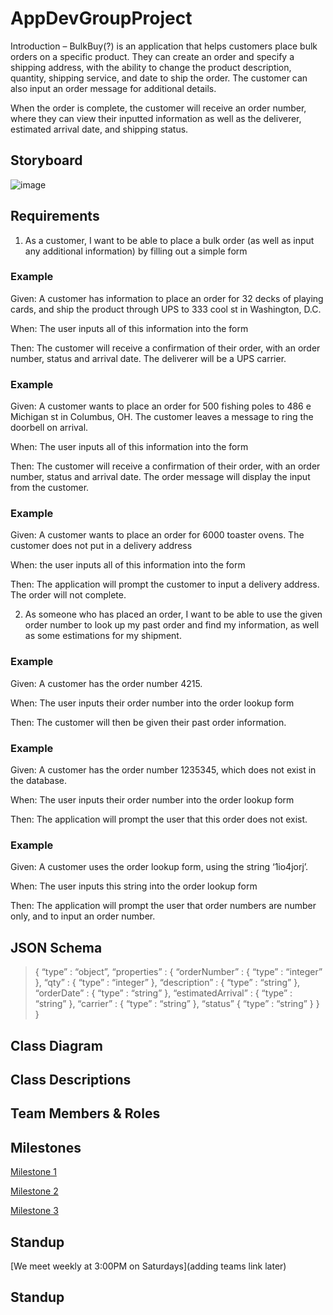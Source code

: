 # AppDevGroupProject

Introduction – BulkBuy(?) is an application that helps customers place bulk orders on a specific product. They can create an order and specify a shipping address, with the ability to change the product description, quantity, shipping service, and date to ship the order. The customer can also input an order message for additional details. 

When the order is complete, the customer will receive an order number, where they can view their inputted information as well as the deliverer, estimated arrival date, and shipping status. 

## Storyboard

![image](https://user-images.githubusercontent.com/35185334/133005410-e66d3918-ae9f-4dfc-aa80-6890055cd98c.png)



## Requirements

1. As a customer, I want to be able to place a bulk order (as well as input any additional information) by filling out a simple form 

### Example

Given: A customer has information to place an order for 32 decks of playing cards, and ship the product through UPS to 333 cool st in Washington, D.C. 

When: The user inputs all of this information into the form 

Then: The customer will receive a confirmation of their order, with an order number, status and arrival date. The deliverer will be a UPS carrier. 


### Example

Given: A customer wants to place an order for 500 fishing poles to 486 e Michigan st in Columbus, OH. The customer leaves a message to ring the doorbell on arrival. 

When: The user inputs all of this information into the form 

Then: The customer will receive a confirmation of their order, with an order number, status and arrival date. The order message will display the input from the customer. 

 
 ### Example

Given: A customer wants to place an order for 6000 toaster ovens. The customer does not put in a delivery address 

When: the user inputs all of this information into the form 

Then: The application will prompt the customer to input a delivery address. The order will not complete. 


2. As someone who has placed an order, I want to be able to use the given order number to look up my past order and find my information, as well as some estimations for my shipment. 

### Example

Given: A customer has the order number 4215. 

When: The user inputs their order number into the order lookup form 

Then: The customer will then be given their past order information. 

 
 ### Example

Given: A customer has the order number 1235345, which does not exist in the database. 

When: The user inputs their order number into the order lookup form 

Then: The application will prompt the user that this order does not exist. 

 
 ### Example

Given: A customer uses the order lookup form, using the string ‘1io4jorj’. 

When: The user inputs this string into the order lookup form 

Then: The application will prompt the user that order numbers are number only, and to input an order number. 

## JSON Schema

>{ 
>	“type” : “object”, 
>		“properties” : { 
>			“orderNumber” : { 
>				“type” : “integer” 
>			}, 
>			“qty” : {
>				“type” : “integer”
>			}, 
>			“description” : {
>				“type” : “string”
>			}, 
>			“orderDate” : {
>				“type” : “string” 
>			}, 
>			“estimatedArrival” : {
>				“type” : “string”
>			}, 
>			“carrier” : {
>				“type” : “string”
>			}, 
>			“status” {
>				“type” : “string”
>			}
>		}
>	} 

## Class Diagram

## Class Descriptions

## Team Members & Roles



## Milestones

[Milestone 1]([https://github.com/coffee-ns/BulkBuy/milestone/1])

[Milestone 2]([https://github.com/coffee-ns/BulkBuy/milestone/2])

[Milestone 3]([https://github.com/coffee-ns/BulkBuy/milestone/3])

## Standup

[We meet weekly at 3:00PM on Saturdays](adding teams link later)

## Standup

